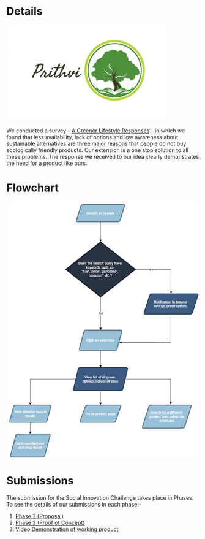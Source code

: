 # Details

![logo](https://github.com/Prithvi-Extension/prithvi/blob/main/details/Prithvi.jpg)

We conducted a survey - [A Greener Lifestyle Responses](https://github.com/Prithvi-Extension/prithvi/blob/main/details/A%20Greener%20Lifestyle.pdf) - in which we found that less availability, lack of options and low awareness about sustainable alternatives are three major reasons that people do not buy ecologically friendly products. Our extension is a one stop solution to all these problems. The response we received to our idea clearly demonstrates the need for a product like ours.

# Flowchart

![flowchart](https://github.com/Prithvi-Extension/prithvi/blob/main/details/Flowchart.png)

# Submissions

The submission for the Social Innovation Challenge takes place in Phases. To see the details of our submissions in each phase:-
1. [Phase 2 (Proposal)](https://github.com/Prithvi-Extension/prithvi/blob/main/details/proposal.pdf)
2. [Phase 3 (Proof of Concept)](https://github.com/Prithvi-Extension/prithvi/blob/main/details/Proof%20of%20Concept.pdf)
3. [Video Demonstration of working product](https://drive.google.com/file/d/10AqI9IqZZjA_mR9qlcCMuPVLkBbif_Ca/view?usp=sharing)
